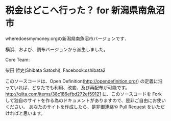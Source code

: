 # 税金はどこへ行った？ for 新潟県南魚沼市

wheredoesmymoney.orgの新潟県南魚沼市バージョンです．

横浜、および、調布バージョンから派生しました。


Core Team:

柴田 哲史(Shibata Satoshi), Facebook:sshibata2


このソースコードは、Open Definition(http://opendefinition.org/) の定義に沿っていれば、どなたでも利用、改変、及び再配布が可能です。 http://qiita.com/items/38c186efbd272ef59121 に、このソースコードを Fork して独自のサイトを作る為のドキュメントがありますので、是非ご自由にお使いください。 あなたのサイトを作成したら、是非御連絡や Pull Request をいただければと思います。